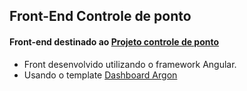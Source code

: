 ## Front-End Controle de ponto

#### Front-end destinado ao [Projeto controle de ponto](https://github.com/Jhonvtxn/ControleDePonto.git)

- Front desenvolvido utilizando o framework Angular.
- Usando o template <a href="https://www.creative-tim.com/product/argon-dashboard">Dashboard Argon</a>

